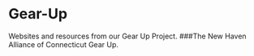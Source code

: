 # Gear-Up
Websites and resources from our Gear Up Project.
###The New Haven Alliance of Connecticut Gear Up.
